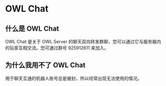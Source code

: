 # OWL Chat

## 什么是 OWL Chat

OWL Chat 是关于 OWL Server 的聊天双向转发群聊，您可以通过它与服务器内的玩家互相交流。您可通过群号 925912611 来加入。

## 为什么我用不了 OWL Chat

用于聊天互通的机器人账号总是被封，所以经常出现无法使用的情况。
